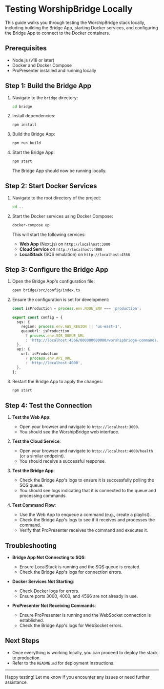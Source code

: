 # Testing WorshipBridge Locally

This guide walks you through testing the WorshipBridge stack locally, including building the Bridge App, starting Docker services, and configuring the Bridge App to connect to the Docker containers.

## Prerequisites

- Node.js (v18 or later)
- Docker and Docker Compose
- ProPresenter installed and running locally

## Step 1: Build the Bridge App

1. Navigate to the `bridge` directory:
   ```sh
   cd bridge
   ```

2. Install dependencies:
   ```sh
   npm install
   ```

3. Build the Bridge App:
   ```sh
   npm run build
   ```

4. Start the Bridge App:
   ```sh
   npm start
   ```

   The Bridge App should now be running locally.

## Step 2: Start Docker Services

1. Navigate to the root directory of the project:
   ```sh
   cd ..
   ```

2. Start the Docker services using Docker Compose:
   ```sh
   docker-compose up
   ```

   This will start the following services:
   - **Web App** (Next.js) on `http://localhost:3000`
   - **Cloud Service** on `http://localhost:4000`
   - **LocalStack** (SQS emulation) on `http://localhost:4566`

## Step 3: Configure the Bridge App

1. Open the Bridge App's configuration file:
   ```sh
   open bridge/src/config/index.ts
   ```

2. Ensure the configuration is set for development:
   ```typescript
   const isProduction = process.env.NODE_ENV === 'production';

   export const config = {
     sqs: {
       region: process.env.AWS_REGION || 'us-east-1',
       queueUrl: isProduction
         ? process.env.SQS_QUEUE_URL
         : 'http://localhost:4566/000000000000/worshipbridge-commands.fifo',
     },
     api: {
       url: isProduction
         ? process.env.API_URL
         : 'http://localhost:4000',
     },
   };
   ```

3. Restart the Bridge App to apply the changes:
   ```sh
   npm start
   ```

## Step 4: Test the Connection

1. **Test the Web App**:
   - Open your browser and navigate to `http://localhost:3000`.
   - You should see the WorshipBridge web interface.

2. **Test the Cloud Service**:
   - Open your browser and navigate to `http://localhost:4000/health` (or a similar endpoint).
   - You should receive a successful response.

3. **Test the Bridge App**:
   - Check the Bridge App's logs to ensure it is successfully polling the SQS queue.
   - You should see logs indicating that it is connected to the queue and processing commands.

4. **Test Command Flow**:
   - Use the Web App to enqueue a command (e.g., create a playlist).
   - Check the Bridge App's logs to see if it receives and processes the command.
   - Verify that ProPresenter receives the command and executes it.

## Troubleshooting

- **Bridge App Not Connecting to SQS**:
  - Ensure LocalStack is running and the SQS queue is created.
  - Check the Bridge App's logs for connection errors.

- **Docker Services Not Starting**:
  - Check Docker logs for errors.
  - Ensure ports 3000, 4000, and 4566 are not already in use.

- **ProPresenter Not Receiving Commands**:
  - Ensure ProPresenter is running and the WebSocket connection is established.
  - Check the Bridge App's logs for WebSocket errors.

## Next Steps

- Once everything is working locally, you can proceed to deploy the stack to production.
- Refer to the `README.md` for deployment instructions.

---

Happy testing! Let me know if you encounter any issues or need further assistance. 